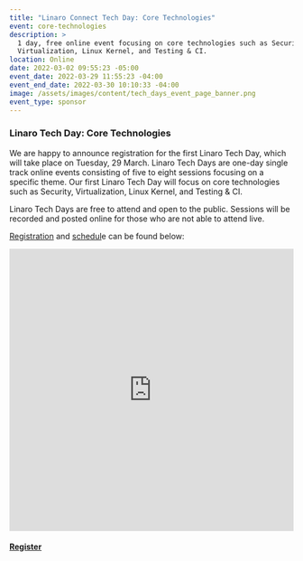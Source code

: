 ```yaml
---
title: "Linaro Connect Tech Day: Core Technologies"
event: core-technologies
description: >
  1 day, free online event focusing on core technologies such as Security,
  Virtualization, Linux Kernel, and Testing & CI.
location: Online
date: 2022-03-02 09:55:23 -05:00
event_date: 2022-03-29 11:55:23 -04:00
event_end_date: 2022-03-30 10:10:33 -04:00
image: /assets/images/content/tech_days_event_page_banner.png
event_type: sponsor
---
```

### Linaro Tech Day: Core Technologies

We are happy to announce registration for the first Linaro Tech Day, which will take place on Tuesday, 29 March. Linaro Tech Days are one-day single track online events consisting of five to eight sessions focusing on a specific theme. Our first Linaro Tech Day will focus on core technologies such as Security, Virtualization, Linux Kernel, and Testing & CI.

Linaro Tech Days are free to attend and open to the public. Sessions will be recorded and posted online for those who are not able to attend live. 

[Registration](https://www.eventbrite.co.uk/e/linaro-connect-tech-day-core-technologies-tickets-293117461217) and [schedul](https://events.pinetool.ai/2609/#sessions)e can be found below: 



<style> #pine-sessions { width: 100%; height: 500px; border: 0; display: block; }</style><iframe id="pine-sessions" frameborder="0" border="0" height="500" width="100%" src="https://events.pinetool.ai/2609/#widgets/sessions"></iframe>



#### [Register](https://www.eventbrite.co.uk/e/linaro-connect-tech-day-core-technologies-tickets-293117461217)

<div id="eventbrite-widget-container-293117461217"></div>

<script src="https://www.eventbrite.co.uk/static/widgets/eb_widgets.js"></script>

<script type="text/javascript">
    var exampleCallback = function() {
        console.log('Order complete!');
    };

    window.EBWidgets.createWidget({
        // Required
        widgetType: 'checkout',
        eventId: '293117461217',
        iframeContainerId: 'eventbrite-widget-container-293117461217',

        // Optional
        iframeContainerHeight: 425,  // Widget height in pixels. Defaults to a minimum of 425px if not provided
        onOrderComplete: exampleCallback  // Method called when an order has successfully completed
    });
</script>